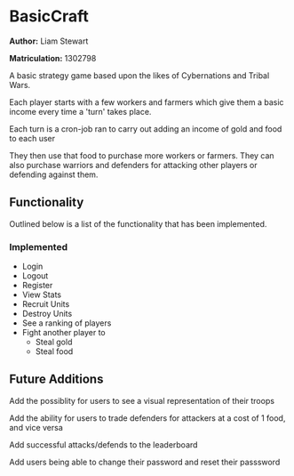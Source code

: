 # BasicCraft

**Author:** Liam Stewart

**Matriculation:** 1302798

A basic strategy game based upon the likes of Cybernations and Tribal Wars.

Each player starts with a few workers and farmers which give them a basic income every time a 'turn' takes place.

Each turn is a cron-job ran to carry out adding an income of gold and food to each user

They then use that food to purchase more workers or farmers. They can also purchase warriors and defenders for attacking other players or defending against them.

## Functionality

Outlined below is a list of the functionality that has been implemented.

### Implemented

- Login
- Logout
- Register
- View Stats
- Recruit Units
- Destroy Units
- See a ranking of players
- Fight another player to
  - Steal gold
  - Steal food
 
 
## Future Additions

Add the possiblity for users to see a visual representation of their troops

Add the ability for users to trade defenders for attackers at a cost of 1 food, and vice versa

Add successful attacks/defends to the leaderboard

Add users being able to change their password and reset their passsword

  

